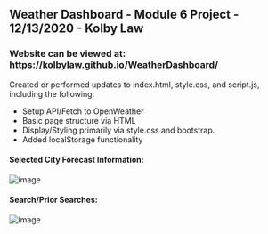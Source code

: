 ## Weather Dashboard - Module 6 Project - 12/13/2020 - Kolby Law
### Website can be viewed at: https://kolbylaw.github.io/WeatherDashboard/

Created or performed updates to index.html, style.css, and script.js, including the following: 
- Setup API/Fetch to OpenWeather
- Basic page structure via HTML
- Display/Styling primarily via style.css and bootstrap.
- Added localStorage functionality

#### Selected City Forecast Information:
![image](https://user-images.githubusercontent.com/73139141/102273273-4cad7f80-3edf-11eb-80cc-c729194ab071.png)


#### Search/Prior Searches:
![image](https://user-images.githubusercontent.com/73139141/102273220-3acbdc80-3edf-11eb-8061-5ccb94ecde48.png)
